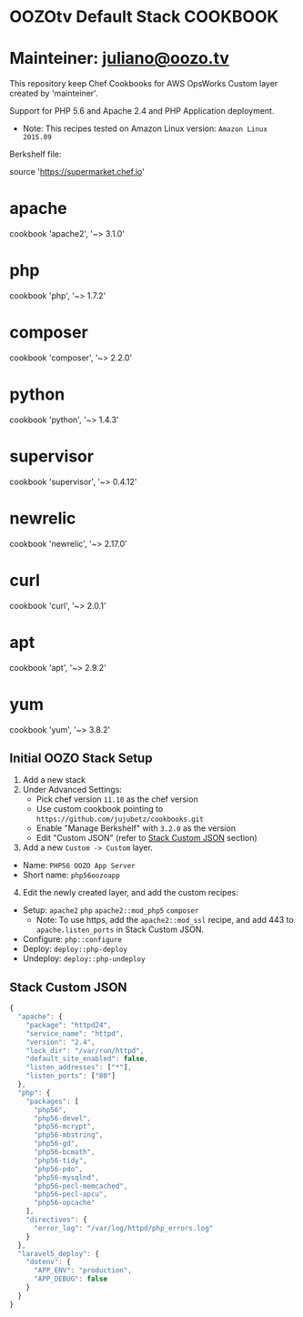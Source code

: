 
# OOZOtv Default Stack COOKBOOK

# Mainteiner: juliano@oozo.tv

This repository keep Chef Cookbooks for AWS OpsWorks Custom layer created by 'mainteiner'.

Support for PHP 5.6 and Apache 2.4 and PHP Application deployment.

* Note: This recipes tested on Amazon Linux version: `Amazon Linux 2015.09`

Berkshelf file:

source 'https://supermarket.chef.io'

# apache
cookbook 'apache2', '~> 3.1.0'
# php
cookbook 'php', '~> 1.7.2'
# composer
cookbook 'composer', '~> 2.2.0'
# python
cookbook 'python', '~> 1.4.3'
# supervisor
cookbook 'supervisor', '~> 0.4.12'
# newrelic
cookbook 'newrelic', '~> 2.17.0'
# curl
cookbook 'curl', '~> 2.0.1'
# apt
cookbook 'apt', '~> 2.9.2'
# yum
cookbook 'yum', '~> 3.8.2'

## Initial OOZO Stack Setup

1. Add a new stack
2. Under Advanced Settings:
   - Pick chef version `11.10` as the chef version
   - Use custom cookbook pointing to `https://github.com/jujubetz/cookbooks.git`
   - Enable "Manage Berkshelf" with `3.2.0` as the version 
   - Edit "Custom JSON" (refer to [Stack Custom JSON](#stack-custom-json) section)
3. Add a new `Custom -> Custom` layer.
  * Name: `PHP56 OOZO App Server`
  * Short name: `php56oozoapp`
4. Edit the newly created layer, and add the custom recipes:
  * Setup: `apache2` `php` `apache2::mod_php5` `composer`
    * Note: To use https, add the `apache2::mod_ssl` recipe, and add 443 to `apache.listen_ports` in Stack Custom JSON.
  * Configure: `php::configure`
  * Deploy: `deploy::php-deploy`
  * Undeploy: `deploy::php-undeploy`

## Stack Custom JSON

```javascript
{
  "apache": {
    "package": "httpd24",
    "service_name": "httpd",
    "version": "2.4",
    "lock_dir": "/var/run/httpd",
    "default_site_enabled": false,
    "listen_addresses": ["*"],
    "listen_ports": ["80"]
  },
  "php": {
    "packages": [
      "php56",
      "php56-devel",
      "php56-mcrypt",
      "php56-mbstring",
      "php56-gd",
      "php56-bcmath",
      "php56-tidy",
      "php56-pdo",
      "php56-mysqlnd",
      "php56-pecl-memcached",
      "php56-pecl-apcu",
      "php56-opcache"
    ],
    "directives": {
      "error_log": "/var/log/httpd/php_errors.log"
    }
  },
  "laravel5_deploy": {
    "dotenv": {
      "APP_ENV": "production",
      "APP_DEBUG": false
    }
  }
}
```

## 
